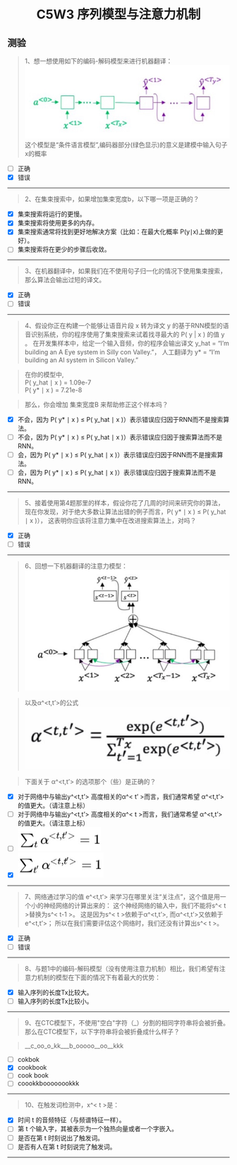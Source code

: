 <h1 align="center">C5W3 序列模型与注意力机制</h1>

## 测验

> 1、想一想使用如下的编码-解码模型来进行机器翻译：
![1](./testAssests/C5W3/1.jpg)
> 这个模型是“条件语言模型”,编码器部分(绿色显示)的意义是建模中输入句子x的概率
- [ ] 正确
- [x] 错误
___
> 2、在集束搜索中，如果增加集束宽度b，以下哪一项是正确的？
- [x] 集束搜索将运行的更慢。
- [x] 集束搜索将使用更多的内存。
- [x] 集束搜索通常将找到更好地解决方案（比如：在最大化概率 P(y∣x)上做的更好）。
- [ ] 集束搜索将在更少的步骤后收敛。
___
> 3、在机器翻译中，如果我们在不使用句子归一化的情况下使用集束搜索，那么算法会输出过短的译文。

- [x] 正确
- [ ] 错误
___
> 4、假设你正在构建一个能够让语音片段 x 转为译文 y 的基于RNN模型的语音识别系统，你的程序使用了集束搜索来试着找寻最大的 P( y | x ) 的值 y 。
在开发集样本中，给定一个输入音频，你的程序会输出译文 y_hat = “I’m building an A Eye system in Silly con Valley.”，
人工翻译为 y* = “I’m building an AI system in Silicon Valley.”

> 在你的模型中,  
P( y_hat ∣ x ) = 1.09e-7  
P( y* ∣ x ) = 7.21e-8  

> 那么，你会增加 集束宽度B 来帮助修正这个样本吗？

- [x] 不会，因为 P( y* ∣ x ) ≤ P( y_hat ∣ x )）表示错误应归因于RNN而不是搜索算法。
- [ ] 不会，因为 P( y* ∣ x ) ≤ P( y_hat ∣ x )）表示错误应归因于搜索算法而不是RNN。
- [ ] 会，因为 P( y* ∣ x ) ≤ P( y_hat ∣ x )）表示错误应归因于RNN而不是搜索算法。
- [ ] 会，因为 P( y* ∣ x ) ≤ P( y_hat ∣ x )）表示错误应归因于搜索算法而不是RNN。
___
> 5、接着使用第4题那里的样本，假设你花了几周的时间来研究你的算法，现在你发现，对于绝大多数让算法出错的例子而言，P( y* ∣ x ) ≤ P( y_hat ∣ x )），
这表明你应该将注意力集中在改进搜索算法上，对吗？

- [x] 正确
- [ ] 错误
___
> 6、回想一下机器翻译的注意力模型：
![6-1](./testAssests/C5W3/6-1.jpg)

> 以及α^<t,t’>的公式![6-2](./testAssests/C5W3/6-2.jpg)

> 下面关于 α^<t,t’> 的选项那个（些）是正确的？

- [x] 对于网络中与输出y^<t,t’> 高度相关的α^< t’ >而言，我们通常希望 α^<t,t’> 的值更大。（请注意上标）
- [ ] 对于网络中与输出y^<t,t’> 高度相关的α^< t >而言，我们通常希望 α^<t,t’> 的值更大。（请注意上标）
- [ ] ![6-3](./testAssests/C5W3/6-3.jpg)
- [x] ![6-4](./testAssests/C5W3/6-4.jpg)
___
> 7、网络通过学习的值 e^<t,t’> 来学习在哪里关注“关注点”，这个值是用一个小的神经网络的计算出来的：
这个神经网络的输入中，我们不能将s^< t >替换为s^< t-1 >。
这是因为s^< t >依赖于α^<t,t’>, 而α^<t,t’>又依赖于 e^<t,t’>；
所以在我们需要评估这个网络时，我们还没有计算出s^< t >。
- [x] 正确
- [ ] 错误
___
> 8、与题1中的编码-解码模型（没有使用注意力机制）相比，我们希望有注意力机制的模型在下面的情况下有着最大的优势：
- [x] 输入序列的长度Tx比较大。
- [ ] 输入序列的长度Tx比较小。
___
> 9、在CTC模型下，不使用"空白"字符（_）分割的相同字符串将会被折叠。那么在CTC模型下，以下字符串将会被折叠成什么样子？

> __c_oo_o_kk___b_ooooo__oo__kkk 

- [ ] cokbok
- [x] cookbook
- [ ] cook book
- [ ] coookkboooooookkk
___
> 10、在触发词检测中，x^< t >是：

- [x] 时间 t 的音频特征（与频谱特征一样）。
- [ ] 第 t 个输入字，其被表示为一个独热向量或者一个字嵌入。
- [ ] 是否在第 t 时刻说出了触发词。
- [ ] 是否有人在第 t 时刻说完了触发词。
___